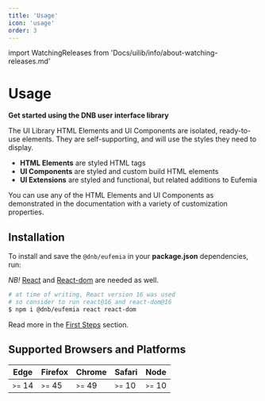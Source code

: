 ```yaml
---
title: 'Usage'
icon: 'usage'
order: 3
---
```


<!-- import ReleasesInfo from 'Docs/design-system/changelog/info-about-releases' -->

import WatchingReleases from 'Docs/uilib/info/about-watching-releases.md'

# Usage

**Get started using the DNB user interface library**

The UI Library HTML Elements and UI Components are isolated, ready-to-use elements. They are self-supporting, and will use the styles they need to display.

- **HTML Elements** are styled HTML tags
- **UI Components** are styled and custom build HTML elements
- **UI Extensions** are styled and functional, but related additions to Eufemia

You can use any of the HTML Elements and UI Components as demonstrated in the documentation with a variety of customization properties.

<WatchingReleases />

## Installation

To install and save the `@dnb/eufemia` in your **package.json** dependencies, run:

_NB!_ [React](https://www.npmjs.com/package/react) and [React-dom](https://www.npmjs.com/package/react-dom) are needed as well.

```bash
# at time of writing, React version 16 was used
# so consider to run react@16 and react-dom@16
$ npm i @dnb/eufemia react react-dom
```

Read more in the [First Steps](/uilib/usage/first-steps/) section.

## Supported Browsers and Platforms

| Edge                 | Firefox              | Chrome               | Safari               | Node                 |
| -------------------- | -------------------- | -------------------- | -------------------- | -------------------- |
| <small>>=</small> 14 | <small>>=</small> 45 | <small>>=</small> 49 | <small>>=</small> 10 | <small>>=</small> 10 |
